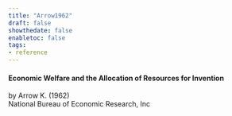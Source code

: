 ```yaml
---
title: "Arrow1962"
draft: false
showthedate: false
enabletoc: false
tags:
- reference
---
```


#### **Economic Welfare and the Allocation of Resources for Invention**     
by Arrow K. (1962)         
National Bureau of Economic Research, Inc      


